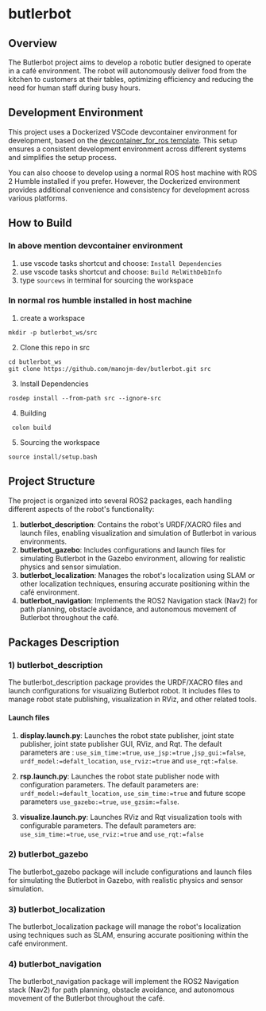 # butlerbot

## Overview

The Butlerbot project aims to develop a robotic butler designed to operate in a café environment. The robot will autonomously deliver food from the kitchen to customers at their tables, optimizing efficiency and reducing the need for human staff during busy hours.


## Development Environment

This project uses a Dockerized VSCode devcontainer environment for development, based on the [devcontainer_for_ros template](https://github.com/manojm-dev/devcontainer_for_ros). This setup ensures a consistent development environment across different systems and simplifies the setup process.

You can also choose to develop using a normal ROS host machine with ROS 2 Humble installed if you prefer. However, the Dockerized environment provides additional convenience and consistency for development across various platforms.

## How to Build

### In above mention devcontainer environment

1. use vscode tasks shortcut and choose: `Install Dependencies`
2. use vscode tasks shortcut and choose: `Build RelWithDebInfo`
3. type `sourcews` in terminal for sourcing the workspace

### In normal ros humble installed in host machine

1. create a workspace
```
mkdir -p butlerbot_ws/src
```
2. Clone this repo in src 
```
cd butlerbot_ws
git clone https://github.com/manojm-dev/butlerbot.git src
```
3. Install Dependencies
```
rosdep install --from-path src --ignore-src
```
4. Building
```
 colon build
```
5. Sourcing the workspace
```
source install/setup.bash
```


## Project Structure

The project is organized into several ROS2 packages, each handling different aspects of the robot's functionality:

1. **butlerbot_description**: Contains the robot's URDF/XACRO files and launch files, enabling visualization and simulation of Butlerbot in various environments.
2. **butlerbot_gazebo**: Includes configurations and launch files for simulating Butlerbot in the Gazebo environment, allowing for realistic physics and sensor simulation.
3. **butlerbot_localization**: Manages the robot's localization using SLAM or other localization techniques, ensuring accurate positioning within the café environment.
4. **butlerbot_navigation**: Implements the ROS2 Navigation stack (Nav2) for path planning, obstacle avoidance, and autonomous movement of Butlerbot throughout the café.

## Packages Description

### 1) butlerbot_description

The butlerbot_description package provides the URDF/XACRO files and launch configurations for visualizing Butlerbot robot. It includes files to manage robot state publishing, visualization in RViz, and other related tools.

#### Launch files

1) **display.launch.py**: Launches the robot state publisher, joint state publisher, joint state publisher GUI, RViz, and Rqt. The default parameters are : `use_sim_time:=true`, `use_jsp:=true` ,`jsp_gui:=false`, `urdf_model:=defalt_location`, `use_rviz:=true` and `use_rqt:=false`.

2) **rsp.launch.py**: Launches the robot state publisher node with configuration parameters. The default parameters are: `urdf_model:=default_location`, `use_sim_time:=true` and future scope parameters `use_gazebo:=true`, `use_gzsim:=false`.

3) **visualize.launch.py**: Launches RViz and Rqt visualization tools with configurable parameters. The default parameters are: `use_sim_time:=true`, `use_rviz:=true` and `use_rqt:=false`

### 2) butlerbot_gazebo
The butlerbot_gazebo package will include configurations and launch files for simulating the Butlerbot in Gazebo, with realistic physics and sensor simulation.

### 3) butlerbot_localization 
The butlerbot_localization package will manage the robot's localization using techniques such as SLAM, ensuring accurate positioning within the café environment.

### 4) butlerbot_navigation 
The butlerbot_navigation package will implement the ROS2 Navigation stack (Nav2) for path planning, obstacle avoidance, and autonomous movement of the Butlerbot throughout the café.



